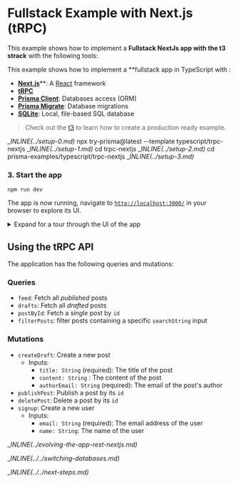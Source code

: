 # Fullstack Example with Next.js (tRPC)

This example shows how to implement a **Fullstack NextJs app with the t3 strack** with the following tools:

This example shows how to implement a **fullstack app in TypeScript with :
- [**Next.js**](https://nextjs.org/)**: A [React](https://reactjs.org/) framework
- [**tRPC**](https://trpc.io/)
- [**Prisma Client**](https://www.prisma.io/docs/concepts/components/prisma-client): Databases access (ORM)
- [**Prisma Migrate**](https://www.prisma.io/docs/concepts/components/prisma-migrate): Database migrations
- [**SQLite**](https://www.sqlite.org/index.html): Local, file-based SQL database

> Check out the [t3](https://create.t3.gg/) to learn how to create a production ready example.

__INLINE(../_setup-0.md)__
npx try-prisma@latest --template typescript/trpc-nextjs
__INLINE(../_setup-1.md)__
cd trpc-nextjs
__INLINE(../_setup-2.md)__
cd prisma-examples/typescript/trpc-nextjs
__INLINE(../_setup-3.md)__

### 3. Start the app

```
npm run dev
```

The app is now running, navigate to [`http://localhost:3000/`](http://localhost:3000/) in your browser to explore its UI.

<details><summary>Expand for a tour through the UI of the app</summary>

<br />

**Blog** (located in [`./pages/index.tsx`](./pages/index.tsx))

![](https://imgur.com/eepbOUO.png)

**Signup** (located in [`./pages/signup.tsx`](./pages/signup.tsx))

![](https://imgur.com/iE6OaBI.png)

**Create post (draft)** (located in [`./pages/create.tsx`](./pages/create.tsx))

![](https://imgur.com/olCWRNv.png)

**Drafts** (located in [`./pages/drafts.tsx`](./pages/drafts.tsx))

![](https://imgur.com/PSMzhcd.png)

**View post** (located in [`./pages/p/[id].tsx`](./pages/p/[id].tsx)) (delete or publish here)

![](https://imgur.com/zS1B11O.png)

</details>

## Using the tRPC API

The application has the following queries and mutations:
### Queries
- `feed`: Fetch all *published* posts
- `drafts`: Fetch all *drafted* posts
- `postById`: Fetch a *single* post by `id`
- `filterPosts`: filter posts containing a specific `searchString` input

### Mutations
- `createDraft`: Create a new post
    - Inputs:
        - `title: String` (required): The title of the post
        - `content: String` : The content of the post
        - `authorEmail: String` (required): The email of the post's author
- `publishPost`: Publish a post by its `id`
- `deletePost`: Delete a post by its `id`
- `signup`: Create a new user
    - Inputs:
        - `email: String` (required): The email address of the user
        - `name: String`: The name of the user



__INLINE(../_evolving-the-app-rest-nextjs.md)__

__INLINE(../../_switching-databases.md)__

__INLINE(../../_next-steps.md)__
